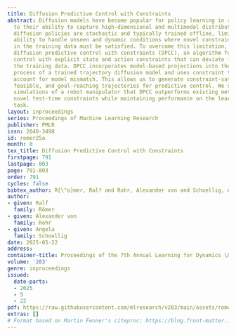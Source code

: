 ```yaml
---
title: Diffusion Predictive Control with Constraints
abstract: Diffusion models have become popular for policy learning in robotics due
  to their ability to capture high-dimensional and multimodal distributions. However,
  diffusion policies are stochastic and typically trained offline, limiting their
  ability to handle unseen and dynamic conditions where novel constraints not represented
  in the training data must be satisfied. To overcome this limitation, we propose
  diffusion predictive control with constraints (DPCC), an algorithm for diffusion-based
  control with explicit state and action constraints that can deviate from those in
  the training data. DPCC incorporates model-based projections into the denoising
  process of a trained trajectory diffusion model and uses constraint tightening to
  account for model mismatch. This allows us to generate constraint-satisfying, dynamically
  feasible, and goal-reaching trajectories for predictive control. We show through
  simulations of a robot manipulator that DPCC outperforms existing methods in satisfying
  novel test-time constraints while maintaining performance on the learned control
  task.
layout: inproceedings
series: Proceedings of Machine Learning Research
publisher: PMLR
issn: 2640-3498
id: romer25a
month: 0
tex_title: Diffusion Predictive Control with Constraints
firstpage: 791
lastpage: 803
page: 791-803
order: 791
cycles: false
bibtex_author: R{\"o}mer, Ralf and Rohr, Alexander von and Schoellig, Angela
author:
- given: Ralf
  family: Römer
- given: Alexander von
  family: Rohr
- given: Angela
  family: Schoellig
date: 2025-05-22
address:
container-title: Proceedings of the 7th Annual Learning for Dynamics \& Control Conference
volume: '283'
genre: inproceedings
issued:
  date-parts:
  - 2025
  - 5
  - 22
pdf: https://raw.githubusercontent.com/mlresearch/v283/main/assets/romer25a/romer25a.pdf
extras: []
# Format based on Martin Fenner's citeproc: https://blog.front-matter.io/posts/citeproc-yaml-for-bibliographies/
---
```

